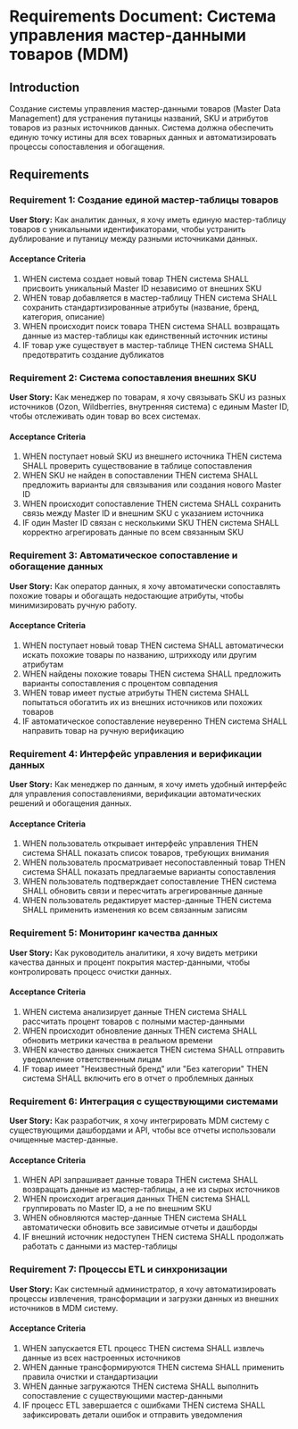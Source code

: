 # Requirements Document: Система управления мастер-данными товаров (MDM)

## Introduction

Создание системы управления мастер-данными товаров (Master Data Management) для устранения путаницы названий, SKU и атрибутов товаров из разных источников данных. Система должна обеспечить единую точку истины для всех товарных данных и автоматизировать процессы сопоставления и обогащения.

## Requirements

### Requirement 1: Создание единой мастер-таблицы товаров

**User Story:** Как аналитик данных, я хочу иметь единую мастер-таблицу товаров с уникальными идентификаторами, чтобы устранить дублирование и путаницу между разными источниками данных.

#### Acceptance Criteria

1. WHEN система создает новый товар THEN система SHALL присвоить уникальный Master ID независимо от внешних SKU
2. WHEN товар добавляется в мастер-таблицу THEN система SHALL сохранить стандартизированные атрибуты (название, бренд, категория, описание)
3. WHEN происходит поиск товара THEN система SHALL возвращать данные из мастер-таблицы как единственный источник истины
4. IF товар уже существует в мастер-таблице THEN система SHALL предотвратить создание дубликатов

### Requirement 2: Система сопоставления внешних SKU

**User Story:** Как менеджер по товарам, я хочу связывать SKU из разных источников (Ozon, Wildberries, внутренняя система) с единым Master ID, чтобы отслеживать один товар во всех системах.

#### Acceptance Criteria

1. WHEN поступает новый SKU из внешнего источника THEN система SHALL проверить существование в таблице сопоставления
2. WHEN SKU не найден в сопоставлении THEN система SHALL предложить варианты для связывания или создания нового Master ID
3. WHEN происходит сопоставление THEN система SHALL сохранить связь между Master ID и внешним SKU с указанием источника
4. IF один Master ID связан с несколькими SKU THEN система SHALL корректно агрегировать данные по всем связанным SKU

### Requirement 3: Автоматическое сопоставление и обогащение данных

**User Story:** Как оператор данных, я хочу автоматически сопоставлять похожие товары и обогащать недостающие атрибуты, чтобы минимизировать ручную работу.

#### Acceptance Criteria

1. WHEN поступает новый товар THEN система SHALL автоматически искать похожие товары по названию, штрихкоду или другим атрибутам
2. WHEN найдены похожие товары THEN система SHALL предложить варианты сопоставления с процентом совпадения
3. WHEN товар имеет пустые атрибуты THEN система SHALL попытаться обогатить их из внешних источников или похожих товаров
4. IF автоматическое сопоставление неуверенно THEN система SHALL направить товар на ручную верификацию

### Requirement 4: Интерфейс управления и верификации данных

**User Story:** Как менеджер по данным, я хочу иметь удобный интерфейс для управления сопоставлениями, верификации автоматических решений и обогащения данных.

#### Acceptance Criteria

1. WHEN пользователь открывает интерфейс управления THEN система SHALL показать список товаров, требующих внимания
2. WHEN пользователь просматривает несопоставленный товар THEN система SHALL показать предлагаемые варианты сопоставления
3. WHEN пользователь подтверждает сопоставление THEN система SHALL обновить связи и пересчитать агрегированные данные
4. WHEN пользователь редактирует мастер-данные THEN система SHALL применить изменения ко всем связанным записям

### Requirement 5: Мониторинг качества данных

**User Story:** Как руководитель аналитики, я хочу видеть метрики качества данных и процент покрытия мастер-данными, чтобы контролировать процесс очистки данных.

#### Acceptance Criteria

1. WHEN система анализирует данные THEN система SHALL рассчитать процент товаров с полными мастер-данными
2. WHEN происходит обновление данных THEN система SHALL обновить метрики качества в реальном времени
3. WHEN качество данных снижается THEN система SHALL отправить уведомление ответственным лицам
4. IF товар имеет "Неизвестный бренд" или "Без категории" THEN система SHALL включить его в отчет о проблемных данных

### Requirement 6: Интеграция с существующими системами

**User Story:** Как разработчик, я хочу интегрировать MDM систему с существующими дашбордами и API, чтобы все отчеты использовали очищенные мастер-данные.

#### Acceptance Criteria

1. WHEN API запрашивает данные товара THEN система SHALL возвращать данные из мастер-таблицы, а не из сырых источников
2. WHEN происходит агрегация данных THEN система SHALL группировать по Master ID, а не по внешним SKU
3. WHEN обновляются мастер-данные THEN система SHALL автоматически обновить все зависимые отчеты и дашборды
4. IF внешний источник недоступен THEN система SHALL продолжать работать с данными из мастер-таблицы

### Requirement 7: Процессы ETL и синхронизации

**User Story:** Как системный администратор, я хочу автоматизировать процессы извлечения, трансформации и загрузки данных из внешних источников в MDM систему.

#### Acceptance Criteria

1. WHEN запускается ETL процесс THEN система SHALL извлечь данные из всех настроенных источников
2. WHEN данные трансформируются THEN система SHALL применить правила очистки и стандартизации
3. WHEN данные загружаются THEN система SHALL выполнить сопоставление с существующими мастер-данными
4. IF процесс ETL завершается с ошибками THEN система SHALL зафиксировать детали ошибок и отправить уведомления
